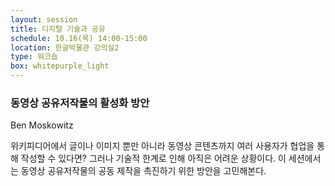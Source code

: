 ```yaml
---
layout: session
title: 디지털 기술과 공유
schedule: 10.16(목) 14:00-15:00
location: 한글박물관 강의실2
type: 워크숍
box: whitepurple_light
---
```


### 동영상 공유저작물의 활성화 방안

Ben Moskowitz

위키피디어에서 글이나 이미지 뿐만 아니라 동영상 콘텐츠까지 여러 사용자가 협업을 통해 작성할 수 있다면? 그러나 기술적 한계로 인해 아직은 어려운 상황이다. 이 세션에서는 동영상 공유저작물의 공동 제작을 촉진하기 위한 방안을 고민해본다.
